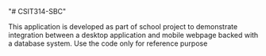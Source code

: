 "# CSIT314-SBC" 

This application is developed as part of school project to demonstrate integration between a desktop application and mobile webpage backed with a database system. Use the code only for reference purpose
